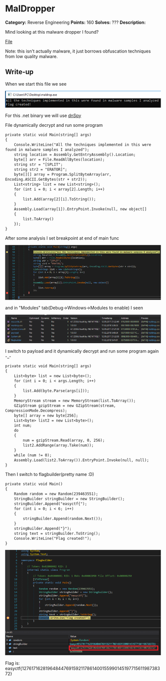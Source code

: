 # MalDropper

**Category:** Reverse Engineering
**Points:** 160
**Solves:** ???
**Description:**

Mind looking at this malware dropper I found? 

[File](https://github.com/EasyCTF/easyctf-iv-problems/raw/master/maldropper/maldrop.exe)

Note: this isn't actually malware, it just borrows obfuscation techniques from low quality malware.

## Write-up

When we start this file we see

![screen_1](screen_1.png)

For this .net binary we will use [dnSpy](https://github.com/0xd4d/dnSpy)

File dynamically decrypt and run some program
```
private static void Main(string[] args)
{
	Console.WriteLine("All the techniques implemented in this were found in malware samples I analyzed");
	string location = Assembly.GetEntryAssembly().Location;
	byte[] arr = File.ReadAllBytes(location);
	string str = "[SPLIT";
	string str2 = "ERATOR]";
	byte[][] array = Program.SplitByteArray(arr, Encoding.ASCII.GetBytes(str + str2));
	List<string> list = new List<string>();
	for (int i = 0; i < array[2].Length; i++)
	{
		list.Add(array[2][i].ToString());
	}
	Assembly.Load(array[1]).EntryPoint.Invoke(null, new object[]
	{
		list.ToArray()
	});
}
```

After some analysis I set breakpoint at end of main func

![screen_2](screen_2.png)

and in "Modules" tab(Debug->Windows->Modules to enable) I seen

![screen_3](screen_3.png)

I switch to payload and it dynamically decrypt and run some program again -_-
```
private static void Main(string[] args)
{
	List<byte> list = new List<byte>();
	for (int i = 0; i < args.Length; i++)
	{
		list.Add(byte.Parse(args[i]));
	}
	MemoryStream stream = new MemoryStream(list.ToArray());
	GZipStream gzipStream = new GZipStream(stream, CompressionMode.Decompress);
	byte[] array = new byte[256];
	List<byte> list2 = new List<byte>();
	int num;
	do
	{
		num = gzipStream.Read(array, 0, 256);
		list2.AddRange(array.Take(num));
	}
	while (num != 0);
	Assembly.Load(list2.ToArray()).EntryPoint.Invoke(null, null);
}
```

Then I switch to flagbuilder(pretty name :D)
```
private static void Main()
{
	Random random = new Random(239463551);
	StringBuilder stringBuilder = new StringBuilder();
	stringBuilder.Append("easyctf{");
	for (int i = 0; i < 6; i++)
	{
		stringBuilder.Append(random.Next());
	}
	stringBuilder.Append("}");
	string text = stringBuilder.ToString();
	Console.WriteLine("Flag created!");
}
```

![screen_4](screen_4.png)

Flag is: easyctf{12761716281964844769159211786140015599014519771561198738372}
